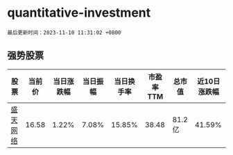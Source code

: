 # quantitative-investment

`最后更新时间：2023-11-10 11:31:02 +0800`

## 强势股票

|股票|当前价|当日涨跌幅|当日振幅|当日换手率|市盈率TTM|总市值|近10日涨跌幅|
|----|----|----|----|----|----|----|----|
|[盛天网络](https://xueqiu.com/S/SZ300494)|16.58|1.22%|7.08%|15.85%|38.48|81.2亿|41.59%|
